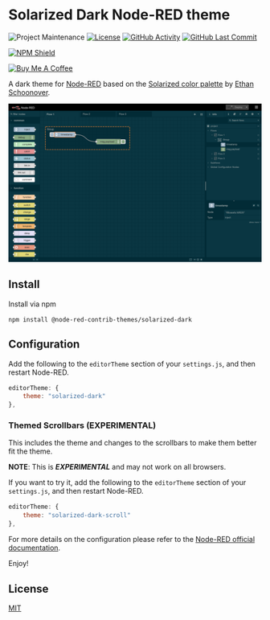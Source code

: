 # Solarized Dark Node-RED theme

![Project Maintenance][maintenance-shield]
[![License][license-shield]](LICENSE)
[![GitHub Activity][commits-shield]][commits]
[![GitHub Last Commit][last-commit-shield]][commits]

[![NPM Shield][npm-shield]][npm-package]

<a href="https://www.buymeacoffee.com/mbonani" target="_blank"><img src="https://cdn.buymeacoffee.com/buttons/v2/default-red.png" alt="Buy Me A Coffee" height="60px" width="217px"></a>

A dark theme for [Node-RED][node-red] based on the [Solarized color palette][solarized] by [Ethan Schoonover][schoonover].

![screenshot](https://raw.githubusercontent.com/node-red-contrib-themes/solarized-dark/master/images/screenshot.png)

## Install

Install via npm

```shell
npm install @node-red-contrib-themes/solarized-dark
```

## Configuration

Add the following to the `editorTheme` section of your `settings.js`, and then restart Node-RED.

```js
editorTheme: {
    theme: "solarized-dark"
},
```

### Themed Scrollbars (EXPERIMENTAL)

This includes the theme and changes to the scrollbars to make them better fit the theme.

**NOTE**: This is ***EXPERIMENTAL*** and may not work on all browsers.

If you want to try it, add the following to the `editorTheme` section of your `settings.js`, and then restart Node-RED.

```js
editorTheme: {
    theme: "solarized-dark-scroll"
},
```

For more details on the configuration please refer to the
[Node-RED official documentation][node-red-doc].

Enjoy!

## License

[MIT][license]

[commits-shield]: https://img.shields.io/github/commit-activity/y/node-red-contrib-themes/solarized-dark.svg
[commits]: https://github.com/node-red-contrib-themes/solarized-dark/commits/master
[last-commit-shield]: https://img.shields.io/github/last-commit/node-red-contrib-themes/solarized-dark.svg
[license]: https://github.com/node-red-contrib-themes/solarized-dark/blob/master/LICENSE
[license-shield]: https://img.shields.io/github/license/node-red-contrib-themes/solarized-dark.svg
[maintenance-shield]: https://img.shields.io/maintenance/yes/2021.svg
[node-red-doc]: https://nodered.org/docs/user-guide/runtime/configuration
[node-red]: https://nodered.org/
[npm-package]: https://nodei.co/npm/@node-red-contrib-themes/solarized-dark
[npm-shield]: https://nodei.co/npm/@node-red-contrib-themes/solarized-dark.png
[schoonover]: https://ethanschoonover.com
[solarized]: https://ethanschoonover.com/solarized/
